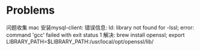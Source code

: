 # Problems
问题收集
mac 安装mysql-client:
    错误信息:
        ld: library not found for -lssl;
        error: command 'gcc' failed with exit status 1
    解决:
        brew install openssl;
        export LIBRARY_PATH=$LIBRARY_PATH:/usr/local/opt/openssl/lib/
